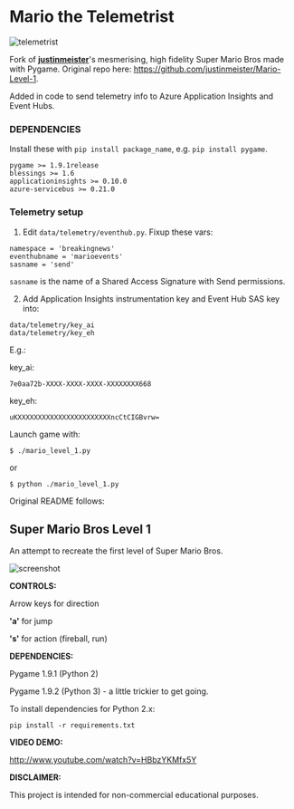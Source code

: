 Mario the Telemetrist
=====================

![telemetrist](https://raw.github.com/snobu/Mario-the-Telemetrist/master/telemetrist.png)

Fork of [**justinmeister**](https://github.com/justinmeister/Mario-Level-1)'s mesmerising, high fidelity Super Mario Bros made with Pygame. Original repo here: https://github.com/justinmeister/Mario-Level-1.

Added in code to send telemetry info to Azure Application Insights and Event Hubs.


### DEPENDENCIES

Install these with `pip install package_name`, e.g. `pip install pygame`.

    pygame >= 1.9.1release
    blessings >= 1.6
    applicationinsights >= 0.10.0
    azure-servicebus >= 0.21.0

### Telemetry setup

1) Edit `data/telemetry/eventhub.py`. Fixup these vars:

```
namespace = 'breakingnews'
eventhubname = 'marioevents'
sasname = 'send'
```

`sasname` is the name of a Shared Access Signature with Send permissions.

2) Add Application Insights instrumentation key and Event Hub SAS key into:

```
data/telemetry/key_ai
data/telemetry/key_eh
```

E.g.:

key_ai:
```
7e0aa72b-XXXX-XXXX-XXXX-XXXXXXXX668
```

key_eh:
```
uKXXXXXXXXXXXXXXXXXXXXXXXncCtCIGBvrw=
```
Launch game with:
```
$ ./mario_level_1.py
```
or
```
$ python ./mario_level_1.py
```

Original README follows:

Super Mario Bros Level 1
------------------------
An attempt to recreate the first level of Super Mario Bros.

![screenshot](https://raw.github.com/justinmeister/Mario-Level-1/master/screenshot.png)

**CONTROLS:** 

Arrow keys for direction

**'a'** for jump

**'s'** for action (fireball, run)


**DEPENDENCIES:**

Pygame 1.9.1 (Python 2)

Pygame 1.9.2 (Python 3) - a little trickier to get going.

To install dependencies for Python 2.x:

	pip install -r requirements.txt

**VIDEO DEMO:**

http://www.youtube.com/watch?v=HBbzYKMfx5Y
   
**DISCLAIMER:**

This project is intended for non-commercial educational purposes.
